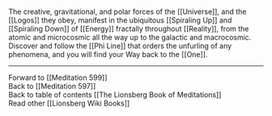The creative, gravitational, and polar forces of the [[Universe]], and the [[Logos]] they obey, manifest in the ubiquitous [[Spiraling Up]] and [[Spiraling Down]] of [[Energy]] fractally throughout [[Reality]], from the atomic and microcosmic all the way up to the galactic and macrocosmic. Discover and follow the [[Phi Line]] that orders the unfurling of any phenomena, and you will find your Way back to the [[One]]. 

___

Forward to [[Meditation 599]]  
Back to [[Meditation 597]]  
Back to table of contents [[The Lionsberg Book of Meditations]]  
Read other [[Lionsberg Wiki Books]] 